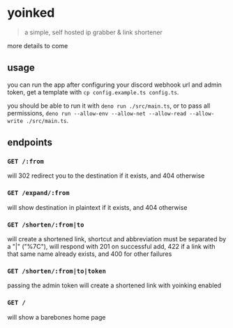# yoinked
> a simple, self hosted ip grabber & link shortener

more details to come

## usage
you can run the app after configuring your discord webhook url and admin token, get a template with `cp config.example.ts config.ts`.

you should be able to run it with `deno run ./src/main.ts`, or to pass all permissions, `deno run --allow-env --allow-net --allow-read --allow-write ./src/main.ts`.

## endpoints

### `GET /:from`
will 302 redirect you to the destination if it exists, and 404 otherwise

### `GET /expand/:from`
will show destination in plaintext if it exists, and 404 otherwise

### `GET /shorten/:from|to`
will create a shortened link, shortcut and abbreviation must be separated by a "|" ("%7C"), will respond with 201 on successful add, 422 if a link with that same name already exists, and 400 for other failures

### `GET /shorten/:from|to|token`
passing the admin token will create a shortened link with yoinking enabled

### `GET /`
will show a barebones home page

